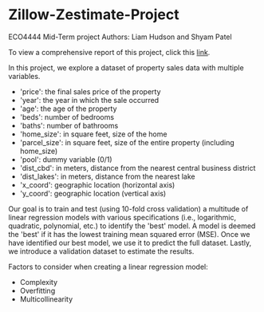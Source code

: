 # Zillow-Zestimate-Project
ECO4444 Mid-Term project
Authors: Liam Hudson and Shyam Patel

To view a comprehensive report of this project, click this [link](https://docs.google.com/document/d/1wsAdmPym7Qb1zBZzKSwvG4mbaPXadfTWoNlhcetCst8/edit?usp=sharing).

In this project, we explore a dataset of property sales data with multiple variables.

* 'price': the final sales price of the property
* 'year': the year in which the sale occurred
* 'age': the age of the property
* 'beds': number of bedrooms
* 'baths': number of bathrooms
* 'home_size': in square feet, size of the home
* 'parcel_size': in square feet, size of the entire property (including home_size)
* 'pool': dummy variable (0/1)
* 'dist_cbd': in meters, distance from the nearest central business district
* 'dist_lakes': in meters, distance from the nearest lake
* 'x_coord': geographic location (horizontal axis)
* 'y_coord': geographic location (vertical axis)

Our goal is to train and test (using 10-fold cross validation) a multitude of linear regression models with various specifications (i.e., logarithmic, quadratic, polynomial, etc.) to identify
the 'best' model. A model is deemed the 'best' if it has the lowest training mean squared error (MSE). Once we have identified our best model, we use it to predict the full dataset. Lastly,
we introduce a validation dataset to estimate the results.

Factors to consider when creating a linear regression model:

* Complexity
* Overfitting
* Multicollinearity
